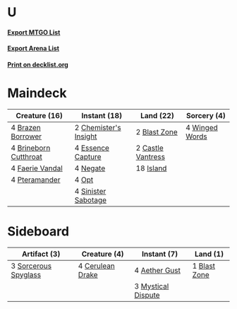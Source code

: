 # U

#### [Export MTGO List](../collection/U/U.txt)
#### [Export Arena List](../collection/U/U_arena.txt)
#### [Print on decklist.org](http://decklist.org/?deckmain=2%09Blast%20Zone%0A4%09Brazen%20Borrower%0A4%09Brineborn%20Cutthroat%0A2%09Castle%20Vantress%0A2%09Chemister's%20Insight%0A4%09Essence%20Capture%0A4%09Faerie%20Vandal%0A18%09Island%0A4%09Negate%0A4%09Opt%0A4%09Pteramander%0A4%09Sinister%20Sabotage%0A4%09Winged%20Words&deckside=4%09Aether%20Gust%0A1%09Blast%20Zone%0A4%09Cerulean%20Drake%0A3%09Mystical%20Dispute%0A3%09Sorcerous%20Spyglass)
# Maindeck

|                                         Creature (16)                                          |                                          Instant (18)                                          |                                         Land (22)                                          |                                       Sorcery (4)                                       |
|------------------------------------------------------------------------------------------------|------------------------------------------------------------------------------------------------|--------------------------------------------------------------------------------------------|-----------------------------------------------------------------------------------------|
|4 [Brazen Borrower](http://gatherer.wizards.com/Pages/Card/Details.aspx?multiverseid=473001)    |2 [Chemister's Insight](http://gatherer.wizards.com/Pages/Card/Details.aspx?multiverseid=452782)|2 [Blast Zone](http://gatherer.wizards.com/Pages/Card/Details.aspx?multiverseid=461171)     |4 [Winged Words](http://gatherer.wizards.com/Pages/Card/Details.aspx?multiverseid=466834)|
|4 [Brineborn Cutthroat](http://gatherer.wizards.com/Pages/Card/Details.aspx?multiverseid=466804)|4 [Essence Capture](http://gatherer.wizards.com/Pages/Card/Details.aspx?multiverseid=457181)    |2 [Castle Vantress](http://gatherer.wizards.com/Pages/Card/Details.aspx?multiverseid=473204)|                                                                                         |
|4 [Faerie Vandal](http://gatherer.wizards.com/Pages/Card/Details.aspx?multiverseid=473007)      |4 [Negate](http://gatherer.wizards.com/Pages/Card/Details.aspx?multiverseid=423707)             |18 [Island](http://gatherer.wizards.com/Pages/Card/Details.aspx?multiverseid=439857)        |                                                                                         |
|4 [Pteramander](http://gatherer.wizards.com/Pages/Card/Details.aspx?multiverseid=457191)        |4 [Opt](http://gatherer.wizards.com/Pages/Card/Details.aspx?multiverseid=442948)                |                                                                                            |                                                                                         |
|                                                                                                |4 [Sinister Sabotage](http://gatherer.wizards.com/Pages/Card/Details.aspx?multiverseid=452804)  |                                                                                            |                                                                                         |


# Sideboard

|                                         Artifact (3)                                          |                                       Creature (4)                                        |                                         Instant (7)                                         |                                       Land (1)                                        |
|-----------------------------------------------------------------------------------------------|-------------------------------------------------------------------------------------------|---------------------------------------------------------------------------------------------|---------------------------------------------------------------------------------------|
|3 [Sorcerous Spyglass](http://gatherer.wizards.com/Pages/Card/Details.aspx?multiverseid=435407)|4 [Cerulean Drake](http://gatherer.wizards.com/Pages/Card/Details.aspx?multiverseid=466807)|4 [Aether Gust](http://gatherer.wizards.com/Pages/Card/Details.aspx?multiverseid=466796)     |1 [Blast Zone](http://gatherer.wizards.com/Pages/Card/Details.aspx?multiverseid=461171)|
|                                                                                               |                                                                                           |3 [Mystical Dispute](http://gatherer.wizards.com/Pages/Card/Details.aspx?multiverseid=473020)|                                                                                       |

